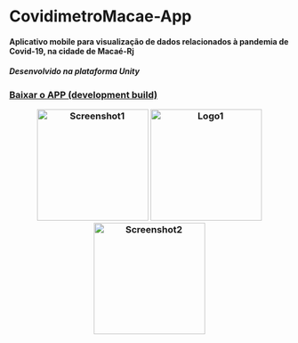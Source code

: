# CovidimetroMacae-App

<h4>Aplicativo mobile para visualização de dados relacionados à pandemia de Covid-19, na cidade de Macaé-Rj</h4>
<h5>Desenvolvido na plataforma Unity<h3/>

<a href="https://github.com/Vargory/CovidimetroMacae-App/raw/master/Builds/Covidimetro_05.apk">Baixar o APP (development build)</a>

<p align="Center">
  <img src="https://i.imgur.com/ltIAEH0.png"  width="200" alt="Screenshot1">
  <img src="https://i.imgur.com/FCfMciP.png"  width="200" alt="Logo1">
  <img src="https://i.imgur.com/EwX64hq.png"  width="200" alt="Screenshot2">
</p>
